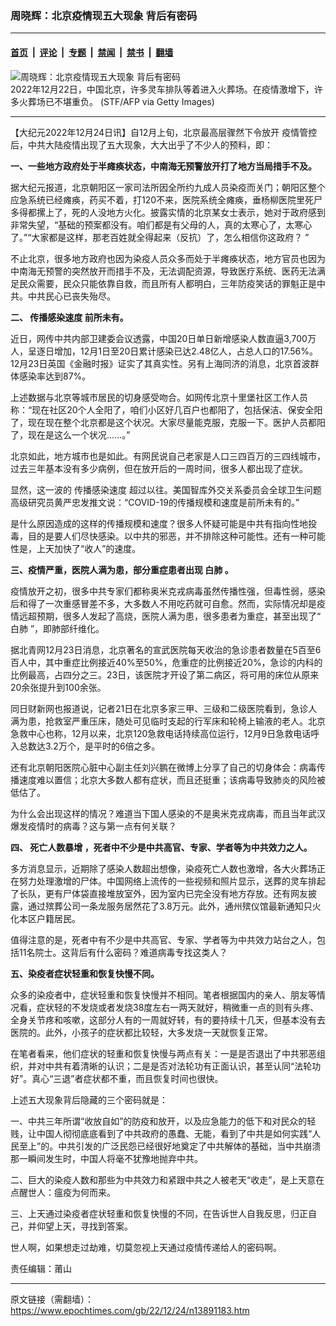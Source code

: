 ### 周晓辉：北京疫情现五大现象 背后有密码

---

#### [首页](../../../..?n13891183) &nbsp;|&nbsp; [评论](../../../../../epoch-comment?n13891183) &nbsp;|&nbsp; [专题](../../../../../epoch-special?n13891183) &nbsp;|&nbsp; [禁闻](../../../../../epoch-news?n13891183) &nbsp;|&nbsp; [禁书](../../../../../books?n13891183) &nbsp;|&nbsp; [翻墙](https://github.com/gfw-breaker/nogfw/blob/master/README.md?n13891183)


<div><img alt="周晓辉：北京疫情现五大现象 背后有密码" class="attachment-djy_600_400 size-djy_600_400 wp-post-image" src="https://i.epochtimes.com/assets/uploads/2022/12/id13890296-GettyImages-1245779548-600x400.jpg"/>
<div class="caption">
 2022年12月22日，中国北京，许多灵车排队等着进入火葬场。在疫情激增下，许多火葬场已不堪重负。 (STF/AFP via Getty Images)
</div></div><hr/><div class="post_content" id="artbody" itemprop="articleBody">
 <!-- article content begin -->
 <p>
  【大纪元2022年12月24日讯】自12月上旬，北京最高层骤然下令放开
  <ok href="https://www.epochtimes.com/gb/tag/%E7%96%AB%E6%83%85%E7%AE%A1%E6%8E%A7.html">
   疫情管控
  </ok>
  后，中共大陆疫情出现了五大现象，大大出乎了不少人的预料，即：
 </p>
 <p>
  <strong>
   一、一些地方政府处于半瘫痪状态，中南海无预警放开打了地方当局措手不及。
  </strong>
 </p>
 <p>
  据大纪元报道，北京朝阳区一家司法所因全所约九成人员染疫而关门；朝阳区整个应急系统已经瘫痪，药买不着，打120不来，医院系统全瘫痪，垂杨柳医院里死尸多得都摞上了，死的人没地方火化。披露实情的北京某女士表示，她对于政府感到非常失望，“基础的预案都没有。咱们都是有父母的人，真的太寒心了，太寒心了。”“大家都是这样，那老百姓就全得起来（反抗）了，怎么相信你这政府？ ”
 </p>
 <p>
  不止北京，很多地方政府也因为染疫人员众多而处于半瘫痪状态，地方官员也因为中南海无预警的突然放开而措手不及，无法调配资源，导致医疗系统、医药无法满足民众需要，民众只能依靠自救，而且所有人都明白，三年防疫笑话的罪魁正是中共。中共民心已丧失殆尽。
 </p>
 <p>
  <strong>
   二、
   <ok href="https://www.epochtimes.com/gb/tag/%E4%BC%A0%E6%92%AD%E6%84%9F%E6%9F%93%E9%80%9F%E5%BA%A6.html">
    传播感染速度
   </ok>
   前所未有。
  </strong>
 </p>
 <p>
  近日，网传中共内部卫建委会议透露，中国20日单日新增感染人数直逼3,700万人，呈逐日增加，12月1日至20日累计感染已达2.48亿人，占总人口的17.56%。12月23日英国《金融时报》证实了其真实性。另有上海同济的消息，北京首波群体感染率达到87%。
 </p>
 <p>
  上述数据与北京等城市居民的切身感受吻合。如网传北京十里堡社区工作人员称：“现在社区20个人全阳了，咱们小区好几百户也都阳了，包括保洁、保安全阳了，现在现在整个北京都是这个状况。大家尽量能克服，克服一下。医护人员都阳了，现在是这么一个状况……。”
 </p>
 <p>
  北京如此，地方城市也是如此。有网民说自己老家是人口三四百万的三四线城市，过去三年基本没有多少病例，但在放开后的一周时间，很多人都出现了症状。
 </p>
 <p>
  显然，这一波的
  <ok href="https://www.epochtimes.com/gb/tag/%E4%BC%A0%E6%92%AD%E6%84%9F%E6%9F%93%E9%80%9F%E5%BA%A6.html">
   传播感染速度
  </ok>
  超过以往。美国智库外交关系委员会全球卫生问题高级研究员黄严忠发推文说：“COVID-19的传播规模和速度是前所未有的。”
 </p>
 <p>
  是什么原因造成的这样的传播规模和速度？很多人怀疑可能是中共有指向性地投毒，目的是要人们尽快感染。以中共的邪恶，并不排除这种可能性。还有一种可能性是，上天加快了“收人”的速度。
 </p>
 <p>
  <strong>
   三、疫情严重，医院人满为患，部分重症患者出现
   <ok href="https://www.epochtimes.com/gb/tag/%E7%99%BD%E8%82%BA.html">
    白肺
   </ok>
   。
  </strong>
 </p>
 <p>
  疫情放开之初，很多中共专家们都称奥米克戎病毒虽然传播性强，但毒性弱，感染后和得了一次重感冒差不多，大多数人不用吃药就可自愈。然而，实际情况却是疫情远超预期，很多人发起了高烧，医院人满为患，很多患者为重症，甚至出现了“
  <ok href="https://www.epochtimes.com/gb/tag/%E7%99%BD%E8%82%BA.html">
   白肺
  </ok>
  ”，即肺部纤维化。
 </p>
 <p>
  据北青网12月23日消息，北京著名的宣武医院每天收治的急诊患者数量在5百至6百人中，其中重症比例接近40%至50%，危重症的比例接近20%，急诊的内科的比例最高，占四分之三。23日，该医院才开设了第二病区，将可用的床位从原来20余张提升到100余张。
 </p>
 <p>
  同日财新网也报道说，记者21日在北京多家三甲、三级和二级医院看到，急诊人满为患，抢救室严重压床，随处可见临时支起的行军床和轮椅上输液的老人。北京急救中心也称，12月以来，北京120急救电话持续高位运行，12月9日急救电话呼入总数达3.2万个，是平时的6倍之多。
 </p>
 <p>
  还有北京朝阳医院心脏中心副主任刘兴鹏在微博上分享了自己的切身体会：病毒传播速度难以置信；北京大多数人都有症状，而且还挺重；该病毒导致肺炎的风险被低估了。
 </p>
 <p>
  为什么会出现这样的情况？难道当下国人感染的不是奥米克戎病毒，而且当年武汉爆发疫情时的病毒？这与第一点有何关联？
 </p>
 <p>
  <strong>
   四、
   <ok href="https://www.epochtimes.com/gb/tag/%E6%AD%BB%E4%BA%A1%E4%BA%BA%E6%95%B0%E6%9A%B4%E5%A2%9E.html">
    死亡人数暴增
   </ok>
   ，死者中不少是中共高官、专家、学者等为中共效力之人。
  </strong>
 </p>
 <p>
  多方消息显示，近期除了感染人数超出想像，染疫死亡人数也激增，各大火葬场正在努力处理激增的尸体。中国网络上流传的一些视频和照片显示，送葬的灵车排起了长队，更有尸体袋直接堆放室外，因为室内已完全没有地方存放。还有网友披露，通过殡葬公司一条龙服务居然花了3.8万元。此外，通州殡仪馆最新通知只火化本区户籍居民。
 </p>
 <p>
  值得注意的是，死者中有不少是中共高官、专家、学者等为中共效力站台之人，包括11名院士。这背后有什么密码？难道病毒专找这类人？
 </p>
 <p>
  <strong>
   五、染疫者症状轻重和恢复快慢不同。
  </strong>
 </p>
 <p>
  众多的染疫者中，症状轻重和恢复快慢并不相同。笔者根据国内的亲人、朋友等情况看，症状轻的不发烧或者发烧38度左右一两天就好，稍微重一点的则有头疼、全身关节疼和咳嗽，这部分人有的一周就好转，有的要持续十几天，但基本没有去医院的。此外，小孩子的症状都比较轻，大多发烧一天就恢复正常。
 </p>
 <p>
  在笔者看来，他们症状的轻重和恢复快慢与两点有关：一是是否退出了中共邪恶组织，并对中共有着清晰的认识；二是是否对法轮功有正面认识，甚至认同“法轮功好”。真心“三退”者症状都不重，而且恢复时间也很快。
 </p>
 <p>
  上述五大现象背后隐藏的三个密码就是：
 </p>
 <p>
  一、中共三年所谓“收放自如”的防疫和放开，以及应急能力的低下和对民众的轻贱，让中国人彻彻底底看到了中共政府的愚蠢、无能，看到了中共是如何实践“人民至上”的。中共引发的广泛民怨已经很好地奠定了中共解体的基础，当中共崩溃那一瞬间发生时，中国人将毫不犹豫地抛弃中共。
 </p>
 <p>
  二、巨大的染疫人数和那些为中共效力和紧跟中共之人被老天“收走”，是上天意在点醒世人：瘟疫为何而来。
 </p>
 <p>
  三、上天通过染疫者症状轻重和恢复快慢的不同，在告诉世人自我反思，归正自己，并仰望上天，寻找到答案。
 </p>
 <p>
  世人啊，如果想走过劫难，切莫忽视上天通过疫情传递给人的密码啊。
 </p>
 <p>
  责任编辑：莆山
 </p>
 <!-- article content end -->
 <div id="below_article_ad">
 </div>
</div>


---

原文链接（需翻墙）：https://www.epochtimes.com/gb/22/12/24/n13891183.htm